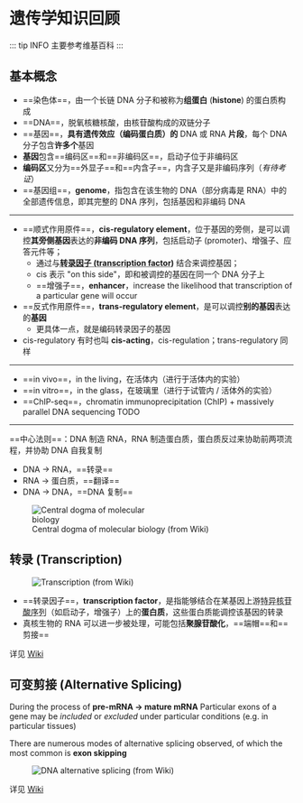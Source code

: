 # 遗传学知识回顾

::: tip INFO
主要参考维基百科
:::

## 基本概念

- ==染色体==，由一个长链 DNA 分子和被称为**组蛋白** (**histone**) 的蛋白质构成
- ==DNA==，脱氧核糖核酸，由核苷酸构成的双链分子
- ==基因==，**具有遗传效应（编码蛋白质）的** DNA 或 RNA **片段**，每个 DNA 分子包含**许多个**基因
- **基因**包含==编码区==和==非编码区==，启动子位于非编码区
- **编码区**又分为==外显子==和==内含子==，内含子又是非编码序列（*有待考证*）
- ==基因组==，**genome**，指包含在该生物的 DNA（部分病毒是 RNA）中的全部遗传信息，即其完整的 DNA 序列，包括基因和非编码 DNA

---

- ==顺式作用原件==，**cis-regulatory element**，位于基因的旁侧，是可以调控**其旁侧基因**表达的**非编码 DNA 序列**，包括启动子 (promoter)、增强子、应答元件等；
  - 通过与<abbr title="见下一小节"><b>转录因子 (transcription factor)</b></abbr> 结合来调控基因；
  - cis 表示 "on this side"，即和被调控的基因在同一个 DNA 分子上
  - ==增强子==，**enhancer**，increase the likelihood that transcription of a particular gene will occur
- ==反式作用原件==，**trans-regulatory element**，是可以调控**别的基因**表达的**基因**
  - 更具体一点，就是编码转录因子的基因
- cis-regulatory 有时也叫 **cis-acting**，cis-regulation；trans-regulatory 同样

---

- ==in vivo==，in the living，在活体内（进行于活体内的实验）
- ==in vitro==，in the glass，在玻璃里（进行于试管内 / 活体外的实验）
- ==ChIP-seq==，chromatin immunoprecipitation (ChIP) + massively parallel DNA sequencing TODO

---

==中心法则==：DNA 制造 RNA，RNA 制造蛋白质，蛋白质反过来协助前两项流程，并协助 DNA 自我复制

- DNA → RNA，==转录==
- RNA → 蛋白质，==翻译==
- DNA → DNA，==DNA 复制==

<figure>
    <img src="https://upload.wikimedia.org/wikipedia/commons/0/06/Centraldogma_nodetails.png" alt="Central dogma of molecular biology" style="max-width: 200px" class="border">
    <figcaption>Central dogma of molecular biology (from Wiki)</figcaption>
</figure>

## 转录 (Transcription)

<figure>
    <img src="https://upload.wikimedia.org/wikipedia/commons/9/9b/MRNA.svg" alt="Transcription (from Wiki)" class="border">
</figure>

- ==转录因子==，**transcription factor**，是指能够结合在某基因上游<abbr title="应该就是指顺式作用原件，cis-regulatory elements">特异核苷酸序列</abbr>（如启动子，增强子）上的**蛋白质**，这些蛋白质能调控该基因的转录
- 真核生物的 RNA 可以进一步被处理，可能包括**聚腺苷酸化**，==端帽==和==剪接==

详见 [Wiki](https://en.wikipedia.org/wiki/Transcription_%28biology%29)

## 可变剪接 (Alternative Splicing)

During the process of **pre-mRNA → mature mRNA**
Particular exons of a gene may be *included* or *excluded* under particular conditions (e.g. in particular tissues)

There are numerous modes of alternative splicing observed, of which the most common is **exon skipping**

<figure>
    <img src="https://upload.wikimedia.org/wikipedia/commons/0/0a/DNA_alternative_splicing.gif" alt="DNA alternative splicing (from Wiki)" class="border">
</figure>

详见 [Wiki](https://en.wikipedia.org/wiki/Alternative_splicing)